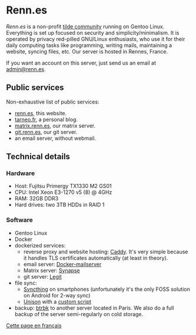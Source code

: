 ---
---

# Renn.es

*Renn.es* is a non-profit [tilde community](https://tildeverse.org/) running on Gentoo Linux. Everything is set up focused on security and simplicity/minimalism. It is operated by privacy red-pilled GNU/Linux enthusiasts, who use it for their daily computing tasks like programming, writing mails, maintaining a website, syncing files, etc. Our server is hosted in Rennes, France.

If you want an account on this server, just send us an email at <admin@renn.es>.

## Public services

Non-exhaustive list of public services:

- [renn.es](https://renn.es), this website.
- [tarneo.fr](https://tarneo.fr), a personal blog.
- [matrix.renn.es](https://matrix.to/#/#welcome:matrix.renn.es), our matrix server.
- [git.renn.es](https://git.renn.es), our git server.
- an email server, without webmail.


## Technical details

### Hardware

- Host: Fujitsu Primergy TX1330 M2 GS01
- CPU: Intel Xeon E3-1270 v5 (8) @ 4GHz
- RAM: 32GB DDR3
- Hard drives: two 3TB HDDs in RAID 1

### Software

- Gentoo Linux
- Docker
- dockerized services:
    - reverse proxy and website hosting: [Caddy](https://caddyserver.com/). It's very simple because it handles TLS certificates automatically (at least in theory).
    - email server: [Docker-mailserver](https://docker-mailserver.github.io/docker-mailserver/latest/)
    - Matrix server: [Synapse](https://hub.docker.com/r/matrixdotorg/synapse)
    - git server: [Legit](https://github.com/icyphox/legit)
- file sync:
    - [Syncthing](https://syncthing.net/) on smartphones (unfortunately it's the only FOSS solution on Android for 2-way sync)
    - [Unison](https://github.com/bcpierce00/unison) with a [custom script](https://github.com/tarneaux/.f/blob/master/zsh/.config/scripts/unison-sync)
- backup: [btrbk](https://github.com/digint/btrbk) to another server located in Paris. We also do a full backup of the server semi-regularly on cold storage.

[Cette page en français](/fr/)
